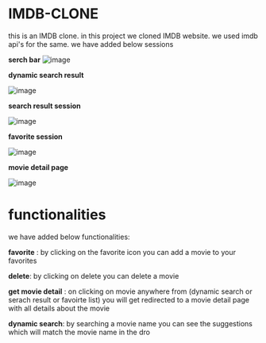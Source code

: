 # IMDB-CLONE
this is an IMDB clone.
in this project we cloned IMDB website. we used imdb api's for the same. we have added below sessions

**serch bar**
![image](https://github.com/HarishPJ21/IMDB-CLONE/assets/38295998/4ba59cc9-2e8e-4915-a17a-501d28d6f973)

**dynamic search result**

![image](https://github.com/HarishPJ21/IMDB-CLONE/assets/38295998/d98074de-a26a-45b9-94bd-8d3e547cf7df)

**search result session**

![image](https://github.com/HarishPJ21/IMDB-CLONE/assets/38295998/996c38bd-04d7-48cf-a76a-e86de0bd987f)

**favorite session**

![image](https://github.com/HarishPJ21/IMDB-CLONE/assets/38295998/34ce2d9a-0b27-484b-be24-ee3020ce6b36)

**movie detail page**

![image](https://github.com/HarishPJ21/IMDB-CLONE/assets/38295998/2dd043df-57cd-4820-98b4-2e9666844b7f)

# functionalities

we have added below functionalities:

**favorite** : by clicking on the favorite icon you can add a movie to your favorites

**delete**: by clicking on delete you can delete a movie

**get movie detail** : on clicking on movie anywhere from (dynamic search or serach result or favoirte list) you will get redirected to a movie detail page with all details about the movie

**dynamic search**: by searching a movie name you can see the suggestions which will match the movie name in the dro


